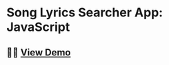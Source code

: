 # Song Lyrics Searcher App: JavaScript

## 👨‍💻 [View Demo](https://developaul.github.io/songlyricssearcher-js/)
